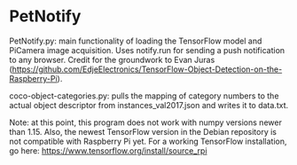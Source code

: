 # PetNotify

PetNotify.py: main functionality of loading the TensorFlow model and PiCamera image acquisition. Uses notify.run for sending a push notification to any browser. Credit for the groundwork to Evan Juras (https://github.com/EdjeElectronics/TensorFlow-Object-Detection-on-the-Raspberry-Pi).

coco-object-categories.py: pulls the mapping of category numbers to the actual object descriptor from instances_val2017.json and writes it to data.txt.


Note: at this point, this program does not work with numpy versions newer than 1.15. Also, the newest TensorFlow version in the Debian repository is not compatible with Raspberry Pi yet. For a working TensorFlow installation, go here: https://www.tensorflow.org/install/source_rpi
